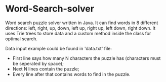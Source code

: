 ﻿# Word-Search-solver

Word search puzzle solver written in Java. 
It can find words in 8 different directions: left, right, up, down, left up, right up, left down, right down.
It uses Trie trees to store data and a custom method inside the class for optimal search.

Data input example could be found in 'data.txt' file: 
- First line says how many N characters the puzzle has (characters must be seperated by space);
- Next N lines contain the puzzle;
- Every line after that contains words to find in the puzzle.

